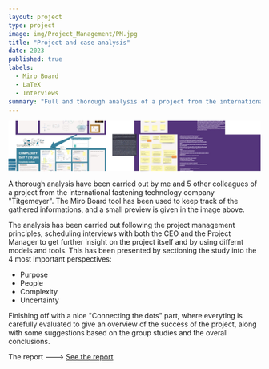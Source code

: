 ```yaml
---
layout: project
type: project
image: img/Project_Management/PM.jpg
title: "Project and case analysis"
date: 2023
published: true
labels:
  - Miro Board
  - LaTeX
  - Interviews
summary: "Full and thorough analysis of a project from the international fastening technology company 'Titgemeyer'."
---
```


<img class="img-fluid" src="../img/Project_Management/PM_header.jpg">

A thorough analysis have been carried out by me and 5 other colleagues of a project from the international fastening technology company "Titgemeyer". The Miro Board tool has been used to keep track of the gathered informations, and a small preview is given in the image above.

The analysis has been carried out following the project management principles, scheduling interviews with both the CEO and the Project Manager to get further insight on the project itself and by using differnt models and tools.
This has been presented by sectioning the study into the 4 most important perspectives:

- Purpose
- People
- Complexity
- Uncertainty

Finishing off with a nice "Connecting the dots" part, where everyting is carefully evaluated to give an overview of the success of the project, along with some suggestions based on the group studies and the overall conclusions.

The report ---> <a href="/src/Project_Management/Group30_RestorageTitgemeyer_s223455_NikolasVitaliti.pdf"><i class="large github icon "></i>See the report</a>
